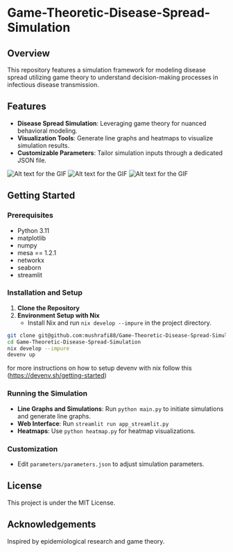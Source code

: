 # Game-Theoretic-Disease-Spread-Simulation

## Overview
This repository features a simulation framework for modeling disease spread utilizing game theory to understand decision-making processes in infectious disease transmission. 

## Features
- **Disease Spread Simulation**: Leveraging game theory for nuanced behavioral modeling.
- **Visualization Tools**: Generate line graphs and heatmaps to visualize simulation results.
- **Customizable Parameters**: Tailor simulation inputs through a dedicated JSON file.

![Alt text for the GIF](results_agent_dynamics/eta_evolution_alpha_0.2.gif) 
![Alt text for the GIF](results_agent_dynamics/vaccinated_alpha_0.2.gif) 
![Alt text for the GIF](results_agent_dynamics/recovered_alpha_0.2.gif) 

## Getting Started

### Prerequisites
- Python 3.11
- matplotlib
- numpy
- mesa == 1.2.1 
- networkx
- seaborn
- streamlit

### Installation and Setup
1. **Clone the Repository**
2. **Environment Setup with Nix**
   - Install Nix and run `nix develop --impure` in the project directory.

```bash
git clone git@github.com:mushrafi88/Game-Theoretic-Disease-Spread-Simulation.git
cd Game-Theoretic-Disease-Spread-Simulation
nix develop --impure
devenv up
```
for more instructions on how to setup devenv with nix follow this (https://devenv.sh/getting-started)

### Running the Simulation
- **Line Graphs and Simulations**: Run `python main.py` to initiate simulations and generate line graphs.
- **Web Interface**: Run `streamlit run app_streamlit.py`
- **Heatmaps**: Use `python heatmap.py` for heatmap visualizations.

### Customization
- Edit `parameters/parameters.json` to adjust simulation parameters.

## License
This project is under the MIT License.

## Acknowledgements
Inspired by epidemiological research and game theory.
